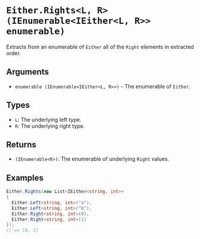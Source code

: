 # `Either.Rights<L, R>(IEnumerable<IEither<L, R>> enumerable)`

Extracts from an enumerable of `Either` all of the `Right` elements in extracted order.

## Arguments

* `enumerable (IEnumerable<IEither<L, R>>)` - The enumerable of `Either`.

## Types

* `L`: The underlying left type.
* `R`: The underlying right type.

## Returns

* `(IEnumerable<R>)`: The enumerable of underlying `Right` values.

## Examples

```csharp
Either.Rights(new List<IEither<string, int>>
{
  Either.Left<string, int>("a"),
  Either.Left<string, int>("b"),
  Either.Right<string, int>(0),
  Either.Right<string, int>(1)
});
// => [0, 1]
```

